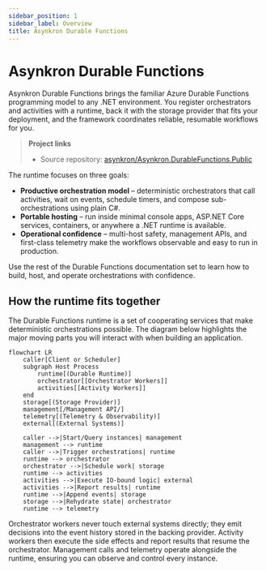 ```yaml
---
sidebar_position: 1
sidebar_label: Overview
title: Asynkron Durable Functions
---
```


# Asynkron Durable Functions

Asynkron Durable Functions brings the familiar Azure Durable Functions programming model to any .NET environment. You register orchestrators and activities with a runtime, back it with the storage provider that fits your deployment, and the framework coordinates reliable, resumable workflows for you.

> **Project links**
> - Source repository: [asynkron/Asynkron.DurableFunctions.Public](https://github.com/asynkron/Asynkron.DurableFunctions.Public)

The runtime focuses on three goals:

- **Productive orchestration model** – deterministic orchestrators that call activities, wait on events, schedule timers, and compose sub-orchestrations using plain C#.
- **Portable hosting** – run inside minimal console apps, ASP.NET Core services, containers, or anywhere a .NET runtime is available.
- **Operational confidence** – multi-host safety, management APIs, and first-class telemetry make the workflows observable and easy to run in production.

Use the rest of the Durable Functions documentation set to learn how to build, host, and operate orchestrations with confidence.

## How the runtime fits together

The Durable Functions runtime is a set of cooperating services that make deterministic orchestrations possible. The diagram below highlights the major moving parts you will interact with when building an application.

```mermaid
flowchart LR
    caller[Client or Scheduler]
    subgraph Host Process
        runtime[(Durable Runtime)]
        orchestrator[[Orchestrator Workers]]
        activities[[Activity Workers]]
    end
    storage[(Storage Provider)]
    management[/Management API/]
    telemetry[(Telemetry & Observability)]
    external[(External Systems)]

    caller -->|Start/Query instances| management
    management --> runtime
    caller -->|Trigger orchestrations| runtime
    runtime --> orchestrator
    orchestrator -->|Schedule work| storage
    runtime --> activities
    activities -->|Execute IO-bound logic| external
    activities -->|Report results| runtime
    runtime -->|Append events| storage
    storage -->|Rehydrate state| orchestrator
    runtime --> telemetry
```

Orchestrator workers never touch external systems directly; they emit decisions into the event history stored in the backing provider. Activity workers then execute the side effects and report results that resume the orchestrator. Management calls and telemetry operate alongside the runtime, ensuring you can observe and control every instance.
